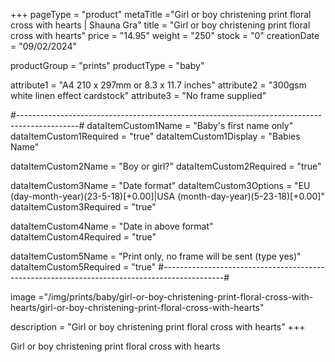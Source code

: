 +++
pageType = "product"
metaTitle ="Girl or boy christening print floral cross with hearts | Shauna Gra"
title = "Girl or boy christening print floral cross with hearts"
price = "14.95"
weight = "250" 
stock = "0"
creationDate = "09/02/2024"

productGroup = "prints"
productType = "baby"

 
attribute1 = "A4 210 x 297mm or 8.3 x 11.7 inches" 
attribute2 = "300gsm white linen effect cardstock"
attribute3 = "No frame supplied"

#---------------------------------------------------------------------------------------------#
dataItemCustom1Name = "Baby's first name only"
dataItemCustom1Required = "true"
dataItemCustom1Display = "Babies Name"

dataItemCustom2Name = "Boy or girl?"
dataItemCustom2Required = "true"

dataItemCustom3Name = "Date format"
dataItemCustom3Options = "EU (day-month-year)(23-5-18)[+0.00]|USA (month-day-year)(5-23-18)[+0.00]"
dataItemCustom3Required = "true"

dataItemCustom4Name = "Date in above format"
dataItemCustom4Required = "true"

dataItemCustom5Name = "Print only, no frame will be sent (type yes)"
dataItemCustom5Required = "true"
#---------------------------------------------------------------------------------------------#

image ="/img/prints/baby/girl-or-boy-christening-print-floral-cross-with-hearts/girl-or-boy-christening-print-floral-cross-with-hearts"

description = "Girl or boy christening print floral cross with hearts"
+++

Girl or boy christening print floral cross with hearts
